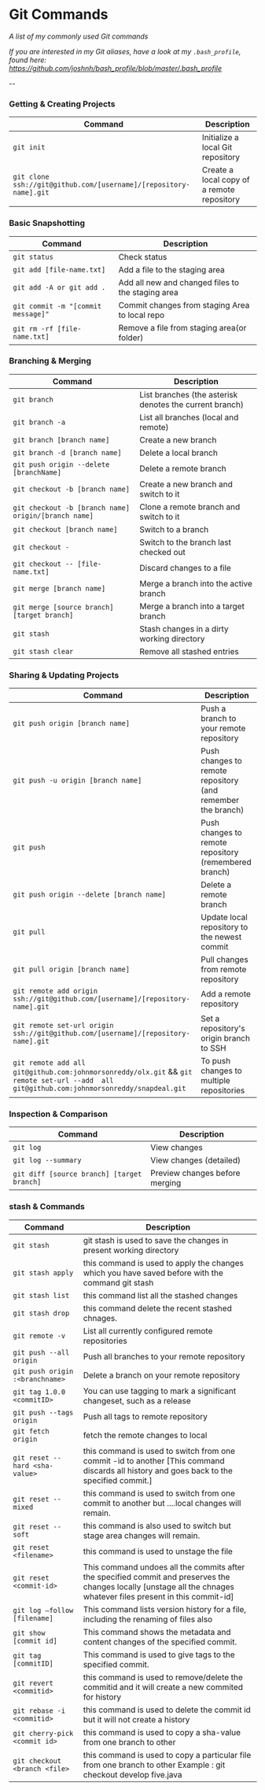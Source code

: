 Git Commands
============

_A list of my commonly used Git commands_

*If you are interested in my Git aliases, have a look at my `.bash_profile`, found here: https://github.com/joshnh/bash_profile/blob/master/.bash_profile*

--

### Getting & Creating Projects

| Command | Description |
| ------- | ----------- |
| `git init` | Initialize a local Git repository |
| `git clone ssh://git@github.com/[username]/[repository-name].git` | Create a local copy of a remote repository |

### Basic Snapshotting

| Command | Description |
| ------- | ----------- |
| `git status` | Check status |
| `git add [file-name.txt]` | Add a file to the staging area |
| `git add -A or git add .` | Add all new and changed files to the staging area |
| `git commit -m "[commit message]"` | Commit changes from staging Area to local repo |
| `git rm -rf [file-name.txt]` | Remove a file from staging area(or folder) |

### Branching & Merging

| Command | Description |
| ------- | ----------- |
| `git branch` | List branches (the asterisk denotes the current branch) |
| `git branch -a` | List all branches (local and remote) |
| `git branch [branch name]` | Create a new branch |
| `git branch -d [branch name]` | Delete a local branch |
| `git push origin --delete [branchName]` | Delete a remote branch |
| `git checkout -b [branch name]` | Create a new branch and switch to it |
| `git checkout -b [branch name] origin/[branch name]` | Clone a remote branch and switch to it |
| `git checkout [branch name]` | Switch to a branch |
| `git checkout -` | Switch to the branch last checked out |
| `git checkout -- [file-name.txt]` | Discard changes to a file |
| `git merge [branch name]` | Merge a branch into the active branch |
| `git merge [source branch] [target branch]` | Merge a branch into a target branch |
| `git stash` | Stash changes in a dirty working directory |
| `git stash clear` | Remove all stashed entries |

### Sharing & Updating Projects

| Command | Description |
| ------- | ----------- |
| `git push origin [branch name]` | Push a branch to your remote repository |
| `git push -u origin [branch name]` | Push changes to remote repository (and remember the branch) |
| `git push` | Push changes to remote repository (remembered branch) |
| `git push origin --delete [branch name]` | Delete a remote branch |
| `git pull` | Update local repository to the newest commit |
| `git pull origin [branch name]` | Pull changes from remote repository |
| `git remote add origin ssh://git@github.com/[username]/[repository-name].git` | Add a remote repository |
| `git remote set-url origin ssh://git@github.com/[username]/[repository-name].git` | Set a repository's origin branch to SSH |
| `git remote add all   git@github.com:johnmorsonreddy/olx.git` &&   `git remote set-url --add  all git@github.com:johnmorsonreddy/snapdeal.git` | To push changes to multiple repositories |


### Inspection & Comparison

| Command | Description |
| ------- | ----------- |
| `git log` | View changes |
| `git log --summary` | View changes (detailed) |
| `git diff [source branch] [target branch]` | Preview changes before merging |

### stash & Commands

| Command | Description |
| ------- | ----------- |
| `git stash` | git stash is used to save the changes in present working directory |
| `git stash apply` | this command is used to apply the changes which you have saved before with the command git stash |
| `git stash list` | this command list all the stashed changes |
| `git stash drop` | this command delete the recent stashed chnages.|
| `git remote -v` | List all currently configured remote repositories |
| `git push --all origin` | Push all branches to your remote repository |
| `git push origin :<branchname>` | Delete a branch on your remote repository |
| `git tag 1.0.0 <commitID>` | You can use tagging to mark a significant changeset, such as a release |
| `git push --tags origin` | Push all tags to remote repository |
| `git fetch origin` | fetch the remote changes to local |
| `git reset --hard <sha-value>` | this command is used to switch from one commit -id to another [This command discards all history and goes back to the specified commit.] |
| `git reset --mixed` <sha-value> |  this command is used to switch from one commit to another but ....local changes will remain. |
| `git reset --soft` <sha-value> | this command is also used to switch but stage area changes will remain. |
| `git reset <filename>` | this command is used to unstage the file |
| `git reset <commit-id>` | This command undoes all the commits after the specified commit and preserves the changes locally [unstage all the chnages whatever files present in this commit-id] |
| `git log –follow [filename]` | This command lists version history for a file, including the renaming of files also |
| `git show [commit id]` | This command shows the metadata and content changes of the specified commit. |
| `git tag [commitID]` | This command is used to give tags to the specified commit. |
| `git revert <commitid>` | this command is used to remove/delete the commitid and it will create a new commited for history |
| `git rebase -i <commitid>` | this command is used to delete the commit id but it will not create a history |
| `git cherry-pick <commit id>` | this command is used to copy a sha-value from one branch to other |
| `git checkout <branch <file>` | this command is used to copy a particular file  from one branch to other Example :  git checkout develop five.java |
